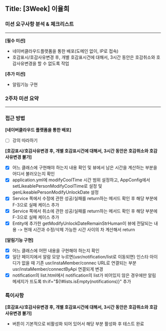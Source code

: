 ## Title: [3Week] 이율희

### 미션 요구사항 분석 & 체크리스트

---

**[필수 미션]**

- 네이버클라우드플랫폼을 통한 배포(도메인 없이, IP로 접속)
- 호감표시/호감사유변경 후, 개별 호감표시건에 대해서, 3시간 동안은 호감취소와 호감사유변경을 할 수 없도록 작업

**[추가 미션]**

- 알림기능 구현

### 2주차 미션 요약

---

### 접근 방법 ###

**[네이버클라우드 플랫폼을 통한 배포]**
  - [ ] 강의 따라하기

**[호감표시/호감사유변경 후, 개별 호감표시건에 대해서, 3시간 동안은 호감취소와 호감사유변경 불가]**
  - [X] 어느 클래스에 구현해야 하는지 내용 확인 및 뷰에서 남은 시간을 계산하는 부분을 어디서 불러오는지 확인
  - [X] application.yml에 modifyCoolTime 시간 범위 설정하고, AppConfig에서 setLikeablePersonModifyCoolTime로 설정 및 genLikeablePersonModifyUnlockDate 설정
  - [X] Service 쪽에서 수정에 관한 성공/실패를 return하는 메서드 확인 후 해당 부분에 F-3으로 실패 케이스 추가
  - [X] Service 쪽에서 취소에 관한 성공/실패를 return하는 메서드 확인 후 해당 부분에 F-3으로 실패 케이스 추가
  - [X] Entity에 추가한 getModifyUnlockDateRemainStrHuman이 뷰에 전달되는 내용 -> 현재 시간과 수정/삭제 가능한 시간 사이의 차 계산해서 return

**[알림기능 구현]**
  - [X] 어느 클래스에 어떤 내용을 구현해야 하는지 확인
  - [X] 일단 페이지에서 알람 모양 누르면(usr/notification/list로 이동되면) 인스타 아이디가 없을 때 기존 usr/instaMember/connec URL로 연결되는 부분 usr/instaMember/connectByApi 연결되게 변경
  - [X] notification의 list.html에서 notification의 list가 비어있지 않은 경우에만 알림 메세지가 뜨도록 th:if="${!#lists.isEmpty(notifications)}" 추가

### 특이사항 ###

**[호감표시/호감사유변경 후, 개별 호감표시건에 대해서, 3시간 동안은 호감취소와 호감사유변경 불가]**

  - 버튼이 기본적으로 비활성화 되어 있어서 해당 부분 활성화 후 테스트 완료